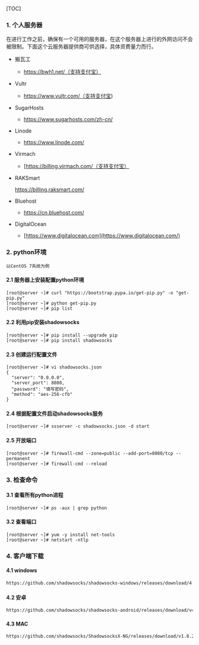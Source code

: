 

[TOC]

### 1. 个人服务器

在进行工作之前，确保有一个可用的服务器，在这个服务器上进行的外网访问不会被限制。下面这个云服务器提供商可供选择，具体资费量力而行。

- 搬瓦工
  - https://bwh1.net/（支持支付宝）

- Vultr
  - https://www.vultr.com/（支持支付宝)

- SugarHosts
  - <https://www.sugarhosts.com/zh-cn/>

- Linode
  - <https://www.linode.com/>

- Virmach
  - [https://billing.virmach.com/（支持支付宝）

- RAKSmart

   <https://billing.raksmart.com/>

- Bluehost
  - <https://cn.bluehost.com/>

- DigitalOcean
  - [https://www.digitalocean.com](https://www.digitalocean.com/)

### 2. python环境

`以CentOS 7系统为例`

#### 2.1 服务器上安装配置python环境

```shell
[root@server ~]# curl "https://bootstrap.pypa.io/get-pip.py" -o "get-pip.py"
[root@server ~]# python get-pip.py
[root@server ~]# pip list
```

#### 2.2 利用pip安装shadowsocks

```shell
[root@server ~]# pip install --upgrade pip
[root@server ~]# pip install shadowsocks
```

#### 2.3 创建运行配置文件

```shell
[root@server ~]# vi shadowsocks.json
{
  "server": "0.0.0.0",
  "server_port": 8080,
  "password": "填写密码",
  "method": "aes-256-cfb"
}
```

#### 2.4 根据配置文件启动shadowsocks服务

```shell
[root@server ~]# ssserver -c shadowsocks.json -d start
```

#### 2.5 开放端口

```shell
[root@server ~]# firewall-cmd --zone=public --add-port=8080/tcp --permanent
[root@server ~]# firewall-cmd --reload
```

### 3. 检查命令

#### 3.1 查看所有python进程

```shell
[root@server ~]# ps -aux | grep python
```

#### 3.2 查看端口

```shell
[root@server ~]# yum -y install net-tools
[root@server ~]# netstart -ntlp
```

### 4. 客户端下载

#### 4.1 windows

```html
https://github.com/shadowsocks/shadowsocks-windows/releases/download/4.1.2/Shadowsocks-4.1.2.zip
```

#### 4.2 安卓

```html
https://github.com/shadowsocks/shadowsocks-android/releases/download/v4.6.3/shadowsocks--universal-4.6.3.apk
```

#### 4.3 MAC

```html
https://github.com/shadowsocks/ShadowsocksX-NG/releases/download/v1.8.2/ShadowsocksX-NG.app.1.8.2.zip
```

